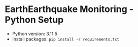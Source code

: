 # EarthEarthquake Monitoring - Python Setup
- Python version: 3.11.5
- Install packages: `pip install -r requirements.txt`
